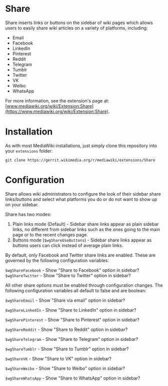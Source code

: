 # Share
Share inserts links or buttons on the sidebar of wiki pages which allows users to easily share wiki articles on a variety of platforms, including:

* Email
* Facebook
* LinkedIn
* Pinterest
* Reddit
* Telegram
* Tumblr
* Twitter
* VK
* Weibo
* WhatsApp

For more information, see the extension's page at: [www.mediawiki.org/wiki/Extension:Share](https://www.mediawiki.org/wiki/Extension:Share).

# Installation
As with most MediaWiki installations, just simply clone this repository into your `extensions` folder:

`git clone https://gerrit.wikimedia.org/r/mediawiki/extensions/Share`

# Configuration
Share allows wiki administrators to configure the look of their sidebar share links/buttons and select what platforms you do or do not want to show up on your sidebar.

Share has two modes:
1. Plain links mode (Default) - Sidebar share links appear as plain sidebar links, no different from sidebar links such as the ones going to the main page or to the recent changes page.
2. Buttons mode (`$wgShareUseButtons`) - Sidebar share links appear as buttons users can click instead of average plain links.

By default, only Facebook and Twitter share links are enabled. These are governed by the following configuration variables:

`$wgShareFacebook` - Show "Share to Facebook" option in sidebar?
`$wgShareTwitter` - Show "Share to Twitter" option in sidebar?

All other share options must be enabled through configuration changes. The following configuration variables all default to false and are boolean:

`$wgShareEmail` - Show "Share via email" option in sidebar?

`$wgShareLinkedIn` - Show "Share to LinkedIn" option in sidebar?

`$wgSharePinterest` - Show "Share to Pinterest" option in sidebar?

`$wgShareReddit` - Show "Share to Reddit" option in sidebar?

`$wgShareTelegram` - Show "Share to Telegram" option in sidebar?

`$wgShareTumblr` - Show "Share to Tumblr" option in sidebar?

`$wgShareVK` - Show "Share to VK" option in sidebar?

`$wgShareWeibo` - Show "Share to Weibo" option in sidebar?

`$wgShareWhatsApp` - Show "Share to WhatsApp" option in sidebar?
